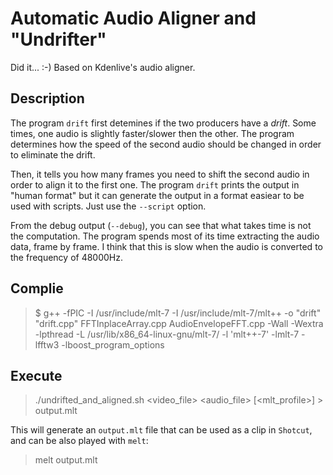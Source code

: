 # Automatic Audio Aligner and "Undrifter"


Did it... :-)
Based on Kdenlive's audio aligner.


## Description

The program `drift` first detemines if the two producers have a <i>drift</i>.
Some times, one audio is slightly faster/slower then the other.
The program determines how the speed of the second audio should be changed
in order to eliminate the drift.

Then,
it tells you how many frames
you need to shift the second audio in order to align it to the first one.
The program `drift` prints the output in "human format" but it can generate the output in a format easiear to be used with scripts. Just use the `--script` option.

From the debug output (`--debug`), you can see that what takes time is not the computation.
The program spends most of its time extracting the audio data, frame by frame.
I think that this is slow when the audio is converted to the frequency of 48000Hz.


## Complie

> $ g++ -fPIC -I /usr/include/mlt-7 -I /usr/include/mlt-7/mlt++ -o "drift" "drift.cpp" FFTInplaceArray.cpp AudioEnvelopeFFT.cpp -Wall -Wextra -lpthread -L /usr/lib/x86_64-linux-gnu/mlt-7/ -l 'mlt++-7' -lmlt-7 -lfftw3 -lboost_program_options


## Execute

> ./undrifted_and_aligned.sh <video_file> <audio_file> [<mlt_profile>] > output.mlt

This will generate an `output.mlt` file that can be used as a clip in `Shotcut`, and can be also played with `melt`:

> melt output.mlt

